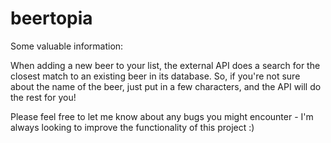 beertopia
=========

Some valuable information:

When adding a new beer to your list, the external API does a search for the closest match to an existing beer in its database. So, if you're not sure about the name of the beer, just put in a few characters, and the API will do the rest for you!

Please feel free to let me know about any bugs you might encounter - I'm always looking to improve the functionality of this project :)